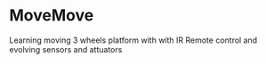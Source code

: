 # MoveMove
Learning moving 3 wheels platform with with IR Remote control and evolving sensors and attuators  
